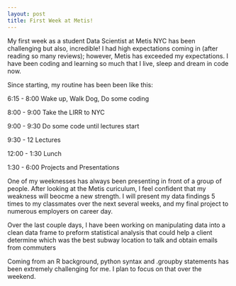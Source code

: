 ```yaml
---
layout: post
title: First Week at Metis!
---
```


My first week as a student Data Scientist at Metis NYC has been challenging but also, incredible! I had high expectations coming in (after reading so many reviews); however, Metis has exceeded my expectations. I have been coding and learning so much that I live, sleep and dream in code now. 


Since starting, my routine has been been like this:


6:15 - 8:00 Wake up, Walk Dog, Do some coding

8:00 - 9:00 Take the LIRR to NYC

9:00 - 9:30  Do some code until lectures start

9:30 - 12 Lectures

12:00 - 1:30 Lunch

1:30 - 6:00 Projects and Presentations


One of my weeknesses has always been presenting in front of a group of people. After looking at the Metis curiculum, I feel confident that my weakness will beocme a new strength. I will present my data findings 5 times to my classmates over the next several weeks, and my final project to numerous employers on career day.

Over the last couple days, I have been working on manipulating data into a clean data frame to preform statistical analysis that could help a client determine which was the best subway location to talk and obtain emails from commuters


Coming from an R background, python syntax and .groupby statements has been extremely challenging for me. I plan to focus on that over the weekend.

